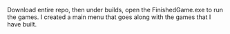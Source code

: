Download entire repo, then under builds, open the FinishedGame.exe to run the games. I created a main menu that goes along with the games that I have built. 